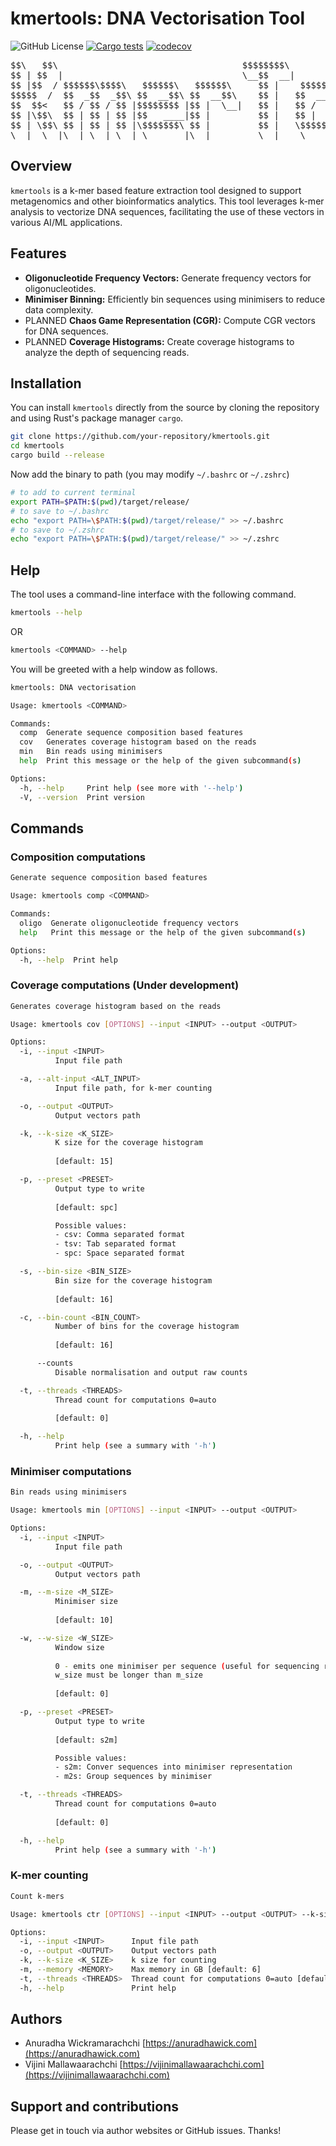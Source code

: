 # kmertools: DNA Vectorisation Tool

![GitHub License](https://img.shields.io/github/license/anuradhawick/kmertools)
[![Cargo tests](https://github.com/anuradhawick/kmertools/actions/workflows/rust_test.yml/badge.svg)](https://github.com/anuradhawick/kmertools/actions/workflows/rust_test.yml)
[![codecov](https://codecov.io/gh/anuradhawick/kmertools/graph/badge.svg?token=IDGRE54SSQ)](https://codecov.io/gh/anuradhawick/kmertools)

<div align="center">
<pre>
$$\   $$\                                   $$$$$$$$\                     $$\           
$$ | $$  |                                  \__$$  __|                    $$ |          
$$ |$$  / $$$$$$\$$$$\   $$$$$$\   $$$$$$\     $$ |    $$$$$$\   $$$$$$\  $$ | $$$$$$$\ 
$$$$$  /  $$  _$$  _$$\ $$  __$$\ $$  __$$\    $$ |   $$  __$$\ $$  __$$\ $$ |$$  _____|
$$  $$<   $$ / $$ / $$ |$$$$$$$$ |$$ |  \__|   $$ |   $$ /  $$ |$$ /  $$ |$$ |\$$$$$$\  
$$ |\$$\  $$ | $$ | $$ |$$   ____|$$ |         $$ |   $$ |  $$ |$$ |  $$ |$$ | \____$$\ 
$$ | \$$\ $$ | $$ | $$ |\$$$$$$$\ $$ |         $$ |   \$$$$$$  |\$$$$$$  |$$ |$$$$$$$  |
\__|  \__|\__| \__| \__| \_______|\__|         \__|    \______/  \______/ \__|\_______/ 
</pre>
</div>
                                                         
## Overview

`kmertools` is a k-mer based feature extraction tool designed to support metagenomics and other bioinformatics analytics. This tool leverages k-mer analysis to vectorize DNA sequences, facilitating the use of these vectors in various AI/ML applications.

## Features

- **Oligonucleotide Frequency Vectors:** Generate frequency vectors for oligonucleotides.
- **Minimiser Binning:** Efficiently bin sequences using minimisers to reduce data complexity.
- PLANNED **Chaos Game Representation (CGR):** Compute CGR vectors for DNA sequences.
- PLANNED **Coverage Histograms:** Create coverage histograms to analyze the depth of sequencing reads.

## Installation

You can install `kmertools` directly from the source by cloning the repository and using Rust's package manager `cargo`.

```bash
git clone https://github.com/your-repository/kmertools.git
cd kmertools
cargo build --release
```

Now add the binary to path (you may modify `~/.bashrc` or `~/.zshrc`)

```sh
# to add to current terminal
export PATH=$PATH:$(pwd)/target/release/
# to save to ~/.bashrc
echo "export PATH=\$PATH:$(pwd)/target/release/" >> ~/.bashrc
# to save to ~/.zshrc
echo "export PATH=\$PATH:$(pwd)/target/release/" >> ~/.zshrc
```

## Help

The tool uses a command-line interface with the following command.

```sh
kmertools --help
```

OR

```sh
kmertools <COMMAND> --help
```

You will be greeted with a help window as follows.

```sh
kmertools: DNA vectorisation

Usage: kmertools <COMMAND>

Commands:
  comp  Generate sequence composition based features
  cov   Generates coverage histogram based on the reads
  min   Bin reads using minimisers
  help  Print this message or the help of the given subcommand(s)

Options:
  -h, --help     Print help (see more with '--help')
  -V, --version  Print version
```

## Commands

### Composition computations

```sh
Generate sequence composition based features

Usage: kmertools comp <COMMAND>

Commands:
  oligo  Generate oligonucleotide frequency vectors
  help   Print this message or the help of the given subcommand(s)

Options:
  -h, --help  Print help
```

### Coverage computations (Under development)

```sh
Generates coverage histogram based on the reads

Usage: kmertools cov [OPTIONS] --input <INPUT> --output <OUTPUT>

Options:
  -i, --input <INPUT>
          Input file path

  -a, --alt-input <ALT_INPUT>
          Input file path, for k-mer counting

  -o, --output <OUTPUT>
          Output vectors path

  -k, --k-size <K_SIZE>
          K size for the coverage histogram
          
          [default: 15]

  -p, --preset <PRESET>
          Output type to write
          
          [default: spc]

          Possible values:
          - csv: Comma separated format
          - tsv: Tab separated format
          - spc: Space separated format

  -s, --bin-size <BIN_SIZE>
          Bin size for the coverage histogram
          
          [default: 16]

  -c, --bin-count <BIN_COUNT>
          Number of bins for the coverage histogram
          
          [default: 16]

      --counts
          Disable normalisation and output raw counts

  -t, --threads <THREADS>
          Thread count for computations 0=auto
          
          [default: 0]

  -h, --help
          Print help (see a summary with '-h')
```

### Minimiser computations

```sh
Bin reads using minimisers

Usage: kmertools min [OPTIONS] --input <INPUT> --output <OUTPUT>

Options:
  -i, --input <INPUT>
          Input file path

  -o, --output <OUTPUT>
          Output vectors path

  -m, --m-size <M_SIZE>
          Minimiser size
          
          [default: 10]

  -w, --w-size <W_SIZE>
          Window size
          
          0 - emits one minimiser per sequence (useful for sequencing reads)
          w_size must be longer than m_size
          
          [default: 0]

  -p, --preset <PRESET>
          Output type to write
          
          [default: s2m]

          Possible values:
          - s2m: Conver sequences into minimiser representation
          - m2s: Group sequences by minimiser

  -t, --threads <THREADS>
          Thread count for computations 0=auto
          
          [default: 0]

  -h, --help
          Print help (see a summary with '-h')
```

### K-mer counting

```sh
Count k-mers

Usage: kmertools ctr [OPTIONS] --input <INPUT> --output <OUTPUT> --k-size <K_SIZE>

Options:
  -i, --input <INPUT>      Input file path
  -o, --output <OUTPUT>    Output vectors path
  -k, --k-size <K_SIZE>    k size for counting
  -m, --memory <MEMORY>    Max memory in GB [default: 6]
  -t, --threads <THREADS>  Thread count for computations 0=auto [default: 0]
  -h, --help               Print help
```

## Authors

* Anuradha Wickramarachchi [https://anuradhawick.com](https://anuradhawick.com)
* Vijini Mallawaarachchi [https://vijinimallawaarachchi.com](https://vijinimallawaarachchi.com)

## Support and contributions

Please get in touch via author websites or GitHub issues. Thanks!